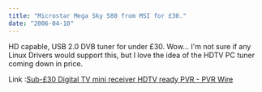 ```yaml
---
title: "Microstar Mega Sky 580 from MSI for £30."
date: "2006-04-10"
---
```


HD capable, USB 2.0 DVB tuner for under £30. Wow... I'm not sure if any Linux Drivers would support this, but I love the idea of the HDTV PC tuner coming down in price.  
  
  
Link :[Sub-£30 Digital TV mini receiver HDTV ready PVR - PVR Wire](http://www.pvrwire.com/2006/04/09/sub-30-digital-tv-mini-receiver-hdtv-ready-pvr/)
